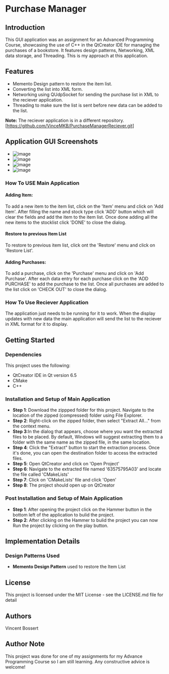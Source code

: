 # Purchase Manager
## Introduction
This GUI application was an assignment for an Advanced Programming Course, showcasing the use of C++ in the QtCreator IDE for managing the purchases of a bookstore. It features design patterns, Networking, XML data storage, and Threading. This is my approach at this application.

## Features
- Memento Design pattern to restore the item list.
- Converting the list into XML form.
- Networking using QUdpSocket for sending the purchase list in XML to the reciever application.
- Threading to make sure the list is sent before new data can be added to the list.

**Note:** The reciever application is in a different repository. [https://github.com/VinceMKB/PurchaseManagerReciever.git]

## Application GUI Screenshots
- ![image](https://github.com/VinceMKB/Qt-Book-Store-Purchase-Manager/assets/155303838/04eb894d-403e-4811-93a0-9a192619b4a4)
- ![image](https://github.com/VinceMKB/Qt-Book-Store-Purchase-Manager/assets/155303838/4dd7d554-ec1f-45b5-b707-d2a8474979e5)
- ![image](https://github.com/VinceMKB/Qt-Book-Store-Purchase-Manager/assets/155303838/1918868e-095c-455d-9843-5a5ff28c5da3)
- ![image](https://github.com/VinceMKB/Qt-Book-Store-Purchase-Manager/assets/155303838/48909a5c-c58f-484e-a029-33028d83fbea)
### How To USE Main Application
#### Adding Item:
To add a new item to the item list, click on the 'Item' menu and click on 'Add Item'. After filling the name and stock type click 'ADD' button which will clear the fields and add the item to the item list. Once done adding all the new items to the stocklist click 'DONE' to close the dialog.
#### Restore to previous Item List
To restore to previous item list, click ont the 'Restore' menu and click on 'Restore List'.
#### Adding Purchases:
To add a purchase, click on the 'Purchase' menu and click on 'Add Purchase'. After each data entry for each purchase click on the 'ADD PURCHASE' to add the purchase to the list. Once all purchases are added to the list click on 'CHECK OUT' to close the dialog.

### How To Use Reciever Application
The application just needs to be running for it to work. When the display updates with new data the main application will send the list to the reciever in XML format for it to display.

## Getting Started
### Dependencies

This project uses the following:
- QtCreator IDE in Qt version 6.5
- CMake
- C++

### Installation and Setup of Main Application
- **Step 1**: Download the zippped folder for this project. Navigate to the location of the zipped (compressed) folder using File Explorer.  
- **Step 2**: Right-click on the zipped folder, then select "Extract All..." from the context menu.  
- **Step 3**:In the dialog that appears, choose where you want the extracted files to be placed. By default, Windows will suggest extracting them to a folder with the same name as the zipped file, in the same location.  
- **Step 4**: Click the "Extract" button to start the extraction process. Once it's done, you can open the destination folder to access the extracted files.
- **Step 5**: Open QtCreator and click on 'Open Project'
- **Step 6**: Navigate to the extracted file named '63575795A03' and locate the file called 'CMakeLists'
- **Step 7**: Click on 'CMakeLists' file and click 'Open'
- **Step 8**: The project should open up on QtCreator

### Post Installation and Setup of Main Application
- **Step 1**: After opening the project click on the Hammer button in the bottom left of the application to bulid the project.  
- **Step 2**: After clicking on the Hammer to bulid the project you can now Run the project by clicking on the play button.

## Implementation Details
### Design Patterns Used
- **Memento Design Pattern** used to restore the Item List

## License
This project is licensed under the MIT License - see the LICENSE.md file for detail

## Authors
Vincent Bossert

## Author Note
This project was done for one of my assignments for my Advance Programming Course so I am still learning. Any constructive advice is welcome!
